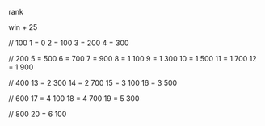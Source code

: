 rank

win + 25

// 100
1 = 0
2 = 100
3 = 200
4 = 300

// 200
5 = 500
6 = 700
7 = 900
8 = 1 100
9 = 1 300
10 = 1 500
11 = 1 700
12 = 1 900

// 400
13 = 2 300
14 = 2 700
15 = 3 100
16 = 3 500

// 600
17 = 4 100
18 = 4 700
19 = 5 300

// 800
20 = 6 100
